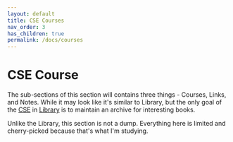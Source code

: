 ```yaml
---
layout: default
title: CSE Courses
nav_order: 3
has_children: true
permalink: /docs/courses
---
```


# CSE Course

The sub-sections of this section will contains three things - Courses, Links, and Notes. While it may look like it's similar to Library, but the only goal of the [CSE](../docs/library/cs) in [Library](../docs/books) is to maintain an archive for interesting books.

Unlike the Library, this section is not a dump. Everything here is limited and cherry-picked because that's what I'm studying.
